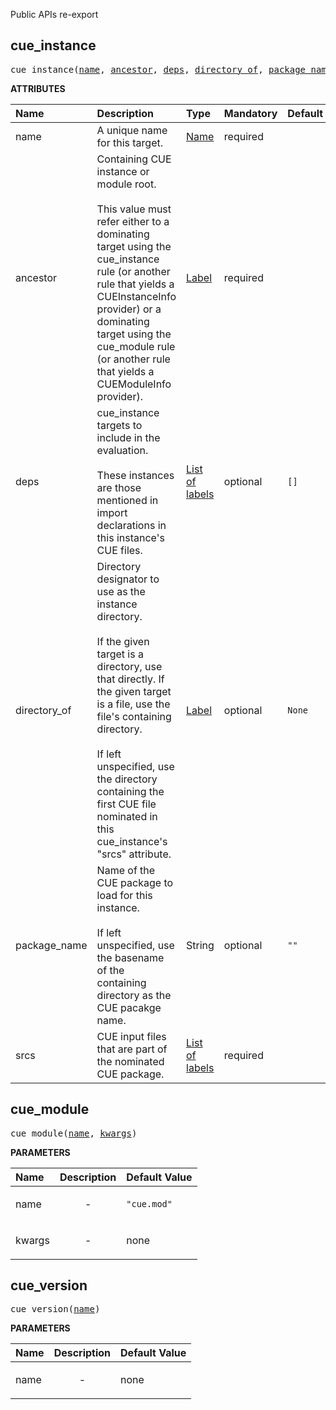 <!-- Generated with Stardoc: http://skydoc.bazel.build -->

Public APIs re-export

<a id="cue_instance"></a>

## cue_instance

<pre>
cue_instance(<a href="#cue_instance-name">name</a>, <a href="#cue_instance-ancestor">ancestor</a>, <a href="#cue_instance-deps">deps</a>, <a href="#cue_instance-directory_of">directory_of</a>, <a href="#cue_instance-package_name">package_name</a>, <a href="#cue_instance-srcs">srcs</a>)
</pre>



**ATTRIBUTES**


| Name  | Description | Type | Mandatory | Default |
| :------------- | :------------- | :------------- | :------------- | :------------- |
| <a id="cue_instance-name"></a>name |  A unique name for this target.   | <a href="https://bazel.build/concepts/labels#target-names">Name</a> | required |  |
| <a id="cue_instance-ancestor"></a>ancestor |  Containing CUE instance or module root.<br><br>This value must refer either to a dominating target using the cue_instance rule (or another rule that yields a CUEInstanceInfo provider) or a dominating target using the cue_module rule (or another rule that yields a CUEModuleInfo provider).   | <a href="https://bazel.build/concepts/labels">Label</a> | required |  |
| <a id="cue_instance-deps"></a>deps |  cue_instance targets to include in the evaluation.<br><br>These instances are those mentioned in import declarations in this instance's CUE files.   | <a href="https://bazel.build/concepts/labels">List of labels</a> | optional | <code>[]</code> |
| <a id="cue_instance-directory_of"></a>directory_of |  Directory designator to use as the instance directory.<br><br>If the given target is a directory, use that directly. If the given target is a file, use the file's containing directory.<br><br>If left unspecified, use the directory containing the first CUE file nominated in this cue_instance's "srcs" attribute.   | <a href="https://bazel.build/concepts/labels">Label</a> | optional | <code>None</code> |
| <a id="cue_instance-package_name"></a>package_name |  Name of the CUE package to load for this instance.<br><br>If left unspecified, use the basename of the containing directory as the CUE pacakge name.   | String | optional | <code>""</code> |
| <a id="cue_instance-srcs"></a>srcs |  CUE input files that are part of the nominated CUE package.   | <a href="https://bazel.build/concepts/labels">List of labels</a> | required |  |


<a id="cue_module"></a>

## cue_module

<pre>
cue_module(<a href="#cue_module-name">name</a>, <a href="#cue_module-kwargs">kwargs</a>)
</pre>



**PARAMETERS**


| Name  | Description | Default Value |
| :------------- | :------------- | :------------- |
| <a id="cue_module-name"></a>name |  <p align="center"> - </p>   |  <code>"cue.mod"</code> |
| <a id="cue_module-kwargs"></a>kwargs |  <p align="center"> - </p>   |  none |


<a id="cue_version"></a>

## cue_version

<pre>
cue_version(<a href="#cue_version-name">name</a>)
</pre>



**PARAMETERS**


| Name  | Description | Default Value |
| :------------- | :------------- | :------------- |
| <a id="cue_version-name"></a>name |  <p align="center"> - </p>   |  none |


